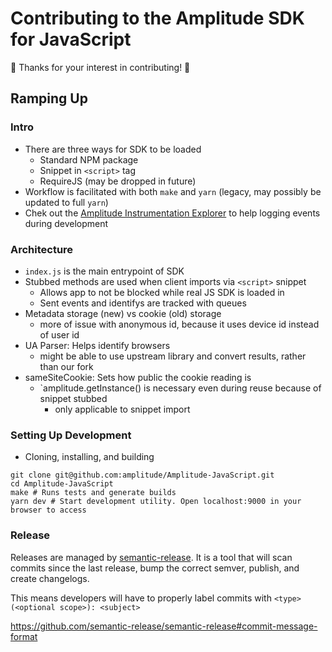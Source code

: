 # Contributing to the Amplitude SDK for JavaScript

🎉 Thanks for your interest in contributing! 🎉

## Ramping Up

### Intro

- There are three ways for SDK to be loaded
  - Standard NPM package
  - Snippet in `<script>` tag
  - RequireJS (may be dropped in future)
- Workflow is facilitated with both `make` and `yarn` (legacy, may possibly be updated to full `yarn`)
- Chek out the [Amplitude Instrumentation Explorer]((https://chrome.google.com/webstore/detail/amplitude-instrumentation/acehfjhnmhbmgkedjmjlobpgdicnhkbp)) to help logging events during development

### Architecture

- `index.js` is the main entrypoint of SDK
- Stubbed methods are used when client imports via `<script>` snippet
  - Allows app to not be blocked while real JS SDK is loaded in
  - Sent events and identifys are tracked with queues
- Metadata storage (new) vs cookie (old) storage
  - more of issue with anonymous id, because it uses device id instead of user id
- UA Parser: Helps identify browsers
  - might be able to use upstream library and convert results, rather than our fork
- sameSiteCookie: Sets how public the cookie reading is
  - `amplitude.getInstance() is necessary even during reuse because of snippet stubbed
    - only applicable to snippet import

### Setting Up Development

- Cloning, installing, and building
```
git clone git@github.com:amplitude/Amplitude-JavaScript.git
cd Amplitude-JavaScript
make # Runs tests and generate builds
yarn dev # Start development utility. Open localhost:9000 in your browser to access
```

### Release

Releases are managed by [semantic-release](https://github.com/semantic-release/semantic-release). 
It is a tool that will scan commits since the last release, bump the correct semver, publish, and create changelogs.

This means developers will have to properly label commits with `<type>(<optional scope>): <subject>`

https://github.com/semantic-release/semantic-release#commit-message-format
